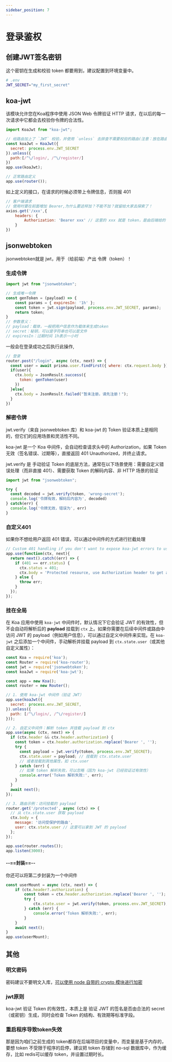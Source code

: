 ```yaml
---
sidebar_position: 7
---
```


# 登录鉴权
## 创建JWT签名密钥
这个密钥在生成和校验 token 都要用到，建议配置到环境变量中。
```sh
# .env
JWT_SECRET="my_first_secret"
```


## koa-jwt
该模块允许您在Koa程序中使用 JSON Web 令牌验证 HTTP 请求，在以后的每一次请求中它都会去校验你令牌的合法性。
```js
import KoaJwt from "koa-jwt";

// 给路由加上了 `JWT` 校验，并使用 `unless` 去排查不需要校验的路由(注意：放在路由前面)
const koaJwt = KoaJwt({
  secret: process.env.JWT_SECRET
}).unless({
  path:[/^\/login/, /^\/register/]
})
app.use(koaJwt);

// 正常路由定义
app.use(router());
```

如上定义的接口，在请求的时候必须带上令牌信息，否则报 401
```js
// 客户端请求
// 使用时要在前面增加 Bearer,为什么要这样加？不能不加？就留给大家去探索了！
axios.get('/xxx',{
    headers: {
        Authorization: 'Bearer xxx' // 这里的 xxx 就是 token，是由后端给的（登录成功后存到本地中）
    }
})
```

## jsonwebtoken
jsonwebtoken就是 jwt，用于（给前端）产出 令牌（token）！

### 生成令牌
```js
import jwt from "jsonwebtoken";

// 生成唯一令牌
const genToken = (payload) => {
    const params = { expiresIn: '1h' };
    const token = jwt.sign(payload, process.env.JWT_SECRET, params);
    return token;
}
// 参数意义：
// payload：载体，一般把用户信息作为载体来生成token
// secret：秘钥，可以是字符串也可以是文件
// expiresIn：过期时间 1h表示一小时
```

一般会在登录成功之后执行此操作,
```js
// 登录
router.post("/login", async (ctx, next) => {
  const user = await prisma.user.findFirst({ where: ctx.request.body });
  if(user){
    ctx.body = JsonResult.success({
      token: genToken(user)
    })
  }else{
    ctx.body = JsonResult.failed("暂未注册，请先注册！");
  }
})
```



### 解密令牌
jwt.verify（来自 jsonwebtoken 库）和 koa-jwt 的 Token 验证本质上是相同的，但它们的应用场景和灵活性不同。

koa-jwt 是一个 Koa 中间件，会自动检查请求头中的 Authorization，如果 Token 无效（签名错误、过期等），直接返回 401 Unauthorized，并终止请求。

jwt.verify 是 手动验证 Token 的底层方法，通常在以下场景使用：需要自定义错误处理（而非直接 401）、需要获取 Token 的解码内容、非 HTTP 场景的验证
```js
import jwt from "jsonwebtoken";

try {
  const decoded = jwt.verify(token, 'wrong-secret');
  console.log('令牌有效，解码后内容为', decoded)
} catch(err) {
  console.log('令牌无效，错误为', err)
}
```

### 自定义401
如果你不想给用户返回 401 错误，可以通过中间件的方式进行拦截处理
```js
// Custom 401 handling if you don't want to expose koa-jwt errors to users
app.use(function(ctx, next){
  return next().catch((err) => {
    if (401 == err.status) {
      ctx.status = 401;
      ctx.body = 'Protected resource, use Authorization header to get access\n';
    } else {
      throw err;
    }
  });
});
```

### 挂在全局
在 Koa 应用中使用 `koa-jwt` 中间件时，默认情况下它会验证 JWT 的有效性，但不会自动将解析后的 **payload** 挂载到 `ctx` 上。如果你需要在后续中间件或路由中访问 JWT 的 payload（例如用户信息），可以通过自定义中间件来实现。在 `koa-jwt` 之后添加一个中间件，手动解析并挂载 payload 到 `ctx.state.user`（或其他自定义属性）：

```javascript
const Koa = require('koa');
const Router = require('koa-router');
const jwt = require('jsonwebtoken');
const koaJwt = require('koa-jwt');

const app = new Koa();
const router = new Router();

// 1. 使用 koa-jwt 中间件（验证 JWT）
app.use(koaJwt({
  secret: process.env.JWT_SECRET,
}).unless({
  path: [/^\/login/, /^\/register/]
}));

// 2. 自定义中间件：解析 token 并挂载 payload 到 ctx
app.use(async (ctx, next) => {
  if (ctx.header && ctx.header.authorization) {
    const token = ctx.header.authorization.replace('Bearer ', '');
    try {
      const payload = jwt.verify(token, process.env.JWT_SECRET);
      ctx.state.user = payload; // 挂载到 ctx.state.user
      // 或者挂载到其他属性，如 ctx.user
    } catch (err) {
      // 如果 token 解析失败，可以忽略（因为 koa-jwt 已经验证过有效性）
      console.error('Token 解析失败:', err);
    }
  }
  await next();
});

// 3. 路由示例：访问挂载的 payload
router.get('/protected', async (ctx) => {
  // 从 ctx.state.user 获取 payload
  ctx.body = {
    message: '访问受保护的路由',
    user: ctx.state.user // 这里可以拿到 JWT 的 payload
  };
});

app.use(router.routes());
app.listen(3000);
```

#### --==封装==--
你还可以将第二步封装为一个中间件
```js
const userMount = async (ctx, next) => {
    if (ctx.header?.authorization) {
        const token = ctx.header.authorization.replace('Bearer ', '');
        try {
            ctx.state.user = jwt.verify(token, process.env.JWT_SECRET);
        } catch (err) {
            console.error('Token 解析失败:', err);
        }
    }
    await next();
}
app.use(userMount);
```


## 其他
### 明文密码
密码建议不要明文入库，[可以使用 node 自带的 crypto 模块进行加密](https://segmentfault.com/a/1190000044078177)

### jwt原则
koa-jwt 验证 Token 的有效性，本质上是 验证 JWT 的签名是否由合法的 secret（或密钥）生成，同时会检查 Token 的结构、有效期等标准字段。

### 重启程序导致token失效
那是因为咱们之前生成的 token都存在后端项目的变量中，而变量是基于内存的，要想 token 不受限于程序的启停，建议把 token 存储到 no-sql 数据库中，作为缓存，比如 redis可以缓存 token，并设置过期时长。